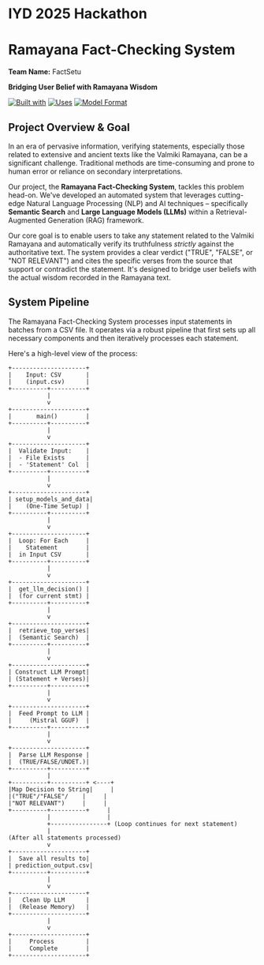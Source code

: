 # IYD 2025 Hackathon
# Ramayana Fact-Checking System
**Team Name:** FactSetu

**Bridging User Belief with Ramayana Wisdom**

[![Built with](https://img.shields.io/badge/Built%20with-Python-blueviolet)](https://www.python.org/)
[![Uses](https://img.shields.io/badge/Uses-SBERT%20%7C%20FAISS%20%7C%20Mistral%20LLM-ff69b4)](https://huggingface.co/sentence-transformers/all-mpnet-base-v2)
[![Model Format](https://img.shields.io/badge/Model%20Format-GGUF-orange)](https://github.com/ggerganov/ggml/blob/master/docs/gguf.md)
## Project Overview & Goal

In an era of pervasive information, verifying statements, especially those related to extensive and ancient texts like the Valmiki Ramayana, can be a significant challenge. Traditional methods are time-consuming and prone to human error or reliance on secondary interpretations.

Our project, the **Ramayana Fact-Checking System**, tackles this problem head-on. We've developed an automated system that leverages cutting-edge Natural Language Processing (NLP) and AI techniques – specifically **Semantic Search** and **Large Language Models (LLMs)** within a Retrieval-Augmented Generation (RAG) framework.

Our core goal is to enable users to take any statement related to the Valmiki Ramayana and automatically verify its truthfulness *strictly* against the authoritative text. The system provides a clear verdict ("TRUE", "FALSE", or "NOT RELEVANT") and cites the specific verses from the source that support or contradict the statement. It's designed to bridge user beliefs with the actual wisdom recorded in the Ramayana text.

## System Pipeline

The Ramayana Fact-Checking System processes input statements in batches from a CSV file. It operates via a robust pipeline that first sets up all necessary components and then iteratively processes each statement.

Here's a high-level view of the process:

```text
+---------------------+
|    Input: CSV       |
|    (input.csv)      |
+----------+----------+
           |
           v
+---------------------+
|       main()        |
+----------+----------+
           |
           v
+---------------------+
|  Validate Input:    |
|  - File Exists      |
|  - 'Statement' Col  |
+----------+----------+
           |
           v
+---------------------+
| setup_models_and_data|
|    (One-Time Setup) |
+----------+----------+
           |
           v
+---------------------+
|  Loop: For Each     |
|    Statement        |
|  in Input CSV       |
+----------+----------+
           |
           v
+---------------------+
|  get_llm_decision() |
|  (for current stmt) |
+----------+----------+
           |
           v
+---------------------+
|  retrieve_top_verses|
|  (Semantic Search)  |
+----------+----------+
           |
           v
+---------------------+
| Construct LLM Prompt|
| (Statement + Verses)|
+----------+----------+
           |
           v
+---------------------+
|  Feed Prompt to LLM |
|     (Mistral GGUF)  |
+----------+----------+
           |
           v
+---------------------+
|  Parse LLM Response |
|  (TRUE/FALSE/UNDET.)|
+----------+----------+
           |
+----------+----------+ <----+
|Map Decision to String|     |
|("TRUE"/"FALSE"/    |     |
|"NOT RELEVANT")     |     |
+----------+----------+     |
           |                |
           +----------------+ (Loop continues for next statement)
           |
(After all statements processed)
           v
+---------------------+
|  Save all results to|
| prediction_output.csv|
+----------+----------+
           |
           v
+---------------------+
|   Clean Up LLM      |
|  (Release Memory)   |
+---------------------+
           |
           v
+---------------------+
|     Process         |
|     Complete        |
+---------------------+
